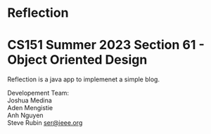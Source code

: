 # Reflection
# CS151 Summer 2023 Section 61 - Object Oriented Design

Reflection is a java app to implemenet a simple blog.  

Developement Team:  
Joshua Medina  
Aden Mengistie  
Anh Nguyen  
Steve Rubin <ser@ieee.org>  
